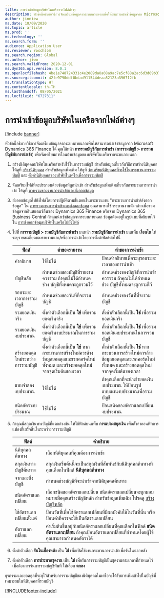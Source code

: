 ```yaml
---
title: การนำเข้าข้อมูลบริษัทในเครือจากไฟล์ต่างๆ
description: หัวข้อนี้อธิบายวิธีการจัดเตรียมข้อมูลจากระบบภายนอกเพื่อให้สามารถนําเข้าข้อมูลจาก Microsoft Dynamics 365 Finance ได้
author: jinniew
ms.date: 10/09/2020
ms.topic: article
ms.prod: ''
ms.technology: ''
ms.search.form: ''
audience: Application User
ms.reviewer: roschlom
ms.search.region: Global
ms.author: jiwo
ms.search.validFrom: 2020-12-01
ms.dyn365.ops.version: 8.0.1
ms.openlocfilehash: 4be1e748724331c4e2089da8a08a9ac7e5cf88a2ac6d3d89b37b9fcd4480f516
ms.sourcegitcommit: 42fe9790ddf0bdad911544deaa82123a396712fb
ms.translationtype: HT
ms.contentlocale: th-TH
ms.lasthandoff: 08/05/2021
ms.locfileid: "6727311"
---
```

# <a name="import-subsidiary-data-from-files"></a>การนำเข้าข้อมูลบริษัทในเครือจากไฟล์ต่างๆ

[!include [banner](../includes/banner.md)]

หัวข้อนี้อธิบายวิธีการจัดเตรียมข้อมูลจากระบบภายนอกเพื่อให้สามารถนําเข้าข้อมูลจาก Microsoft Dynamics 365 Finance ได้ คุณใช้หน้า **การรวมบัญชีกับการนําเข้า** (**การรวมบัญชี \> การรวมบัญชีกับการนําเข้า**) เพื่อจัดเตรียมการโอนย้ายข้อมูลของบริษัทในเครือจากระบบภายนอก

1. สร้างนิติบุคคลบริษัทในเครือสำหรับใช้ในการรวมบัญชี สำหรับข้อมูลเกี่ยวกับวิธีการสร้างนิติบุคคล ให้ดูที่ [สร้างนิติบุคคล](../../fin-ops-core/fin-ops/organization-administration/tasks/create-legal-entity.md) สำหรับข้อมูลเพิ่มเติม ให้ดูที่ [จัดเตรียมนิติบุคคลที่จะใช้ในกระบวนการรวมบัญชี](prepare-company-for-consolidation.md) และ [ตั้งค่านิติบุคคลของบริษัทในเครือเพื่อการรวมบัญชี](set-up-subsidiary-company-for-consolidation.md)

2. จัดเตรียมไฟล์ที่จะประกอบด้วยข้อมูลที่ถูกนําเข้า สำหรับข้อมูลเพิ่มเติมเกี่ยวกับกระบวนการการนำเข้า ให้ดูที่ [ภาพรวมของงานการนำเข้าและส่งออกข้อมูล](../../fin-ops-core/dev-itpro/data-entities/data-import-export-job.md)
3. ส่งออกข้อมูลไปยังไฟล์โดยการปฏิบัติตามขั้นตอนในกระบวนงาน "กระบวนการนําเข้า/ส่งออกข้อมูล" ใน [ภาพรวมงานการนําเข้าและส่งออกข้อมูล](../../fin-ops-core/dev-itpro/data-entities/data-import-export-job.md) คุณสามารถใช้กระบวนงานดังกล่าวเพื่อรวมข้อมูลจากอินสแตนซ์อื่นของ Dynamics 365 Finance หรือจาก Dynamics 365 Business Central ถ้าคุณนําเข้าข้อมูลจากระบบภายนอก ข้อมูลต้องอยู่ในรูปแบบที่อธิบายไว้ใน [การส่งออกข้อมูลบริษัทในเครือไปยังไฟล์](export-subsidiary-data-to-file.md)
4. ไปที่ **การรวมบัญชี \> รวมบัญชีกับการนำเข้า** บนหน้า **รวมบัญชีกับการนำเข้า** บนแท็บ **เงื่อนไข** ให้ระบุรายละเอียดของรายงานและ/หรือการนำเข้าโดยการตั้งค่าฟิลด์ต่อไปนี้

    | ฟิลด์                                 | ค่าของรายงาน | ค่าของการนำเข้า |
    |---------------------------------------|----------------------|----------------------|
    | คำอธิบาย                           | ใช้ไม่ได้ | ป้อนคำอธิบายเพื่อระบุรอบระยะเวลาของการนำเข้า |
    | บัญชีหลัก                          | กําหนดช่วงของบัญชีที่รายงานควรรวม ถ้าคุณไม่ได้กําหนดช่วง บัญชีทั้งหมดจะถูกรวมไว้ | กําหนดช่วงของบัญชีที่การนำเข้าควรรวม ถ้าคุณไม่ได้กําหนดช่วง บัญชีทั้งหมดจะถูกรวมไว้ |
    | รอบระยะเวลาการรวมบัญชี                  | กําหนดช่วงของวันที่ที่จะรวมบัญชี | กําหนดช่วงของวันที่ที่จะรวมบัญชี |
    | รวมยอดเงินจริง                | ตั้งค่าตัวเลือกนี้เป็น **ใช่** เพื่อรวมยอดเงินจริง | ตั้งค่าตัวเลือกนี้เป็น **ใช่** เพื่อรวมยอดเงินจริง |
    | รวมยอดเงินงบประมาณ                | ตั้งค่าตัวเลือกนี้เป็น **ใช่** เพื่อรวมยอดเงินงบประมาณในการรวมบัญชี | ตั้งค่าตัวเลือกนี้เป็น **ใช่** เพื่อรวมยอดเงินงบประมาณในการรวมบัญชี |
    | สร้างยอดดุลใหม่ระหว่างการรวมบัญชี | ตั้งค่าตัวเลือกนี้เป็น **ใช่** หากกระบวนการสร้างใหม่ควรล้างข้อมูลยอดดุลและเรกคอร์ดใหม่ทั้งหมด และสร้างยอดดุลใหม่จากจุดเริ่มต้นของเวลา | ตั้งค่าตัวเลือกนี้เป็น **ใช่** หากกระบวนการสร้างใหม่ควรล้างข้อมูลยอดดุลและเรกคอร์ดใหม่ทั้งหมด และสร้างยอดดุลใหม่จากจุดเริ่มต้นของเวลา |
    | แบบจำลองงบประมาณ                         | ใช้ไม่ได้ | ถ้าคุณเลือกที่จะนําเข้ายอดเงินงบประมาณ ให้ป้อนรูปแบบแผนงบประมาณเพื่อรวมบัญชี |
    | ชนิดอัตรางบประมาณ                      | ใช้ไม่ได้ | ป้อนชนิดของอัตราแลกเปลี่ยนงบประมาณ |

6. ถ้าคุณมีสกุลเงินทางบัญชีที่แตกต่างกัน ให้ใช้ฟิลด์บนแท็บ **การแปลงสกุลเงิน** เพื่อตั้งค่าคอนฟิกการแปลงที่เสร็จสิ้นในระหว่างการรวมบัญชี

    | ฟิลด์                      | คำอธิบาย |
    |----------------------------|-------------|
    | นิติบุคคลต้นทาง        | เลือกนิติบุคคลที่คุณต้องการนําเข้า |
    | สกุลเงินทางบัญชีต้นทาง | สกุลเงินเริ่มต้นนี้จะเป็นสกุลเงินที่สัมพันธ์กับนิติบุคคลต้นทางที่คุณเลือกในฟิลด์ **นิติบุคคลต้นทาง** |
    | จากและถึงบัญชี       | กําหนดช่วงบัญชีที่จะนําเข้าจากนิติบุคคลต้นทาง |
    | ชนิดอัตราแลกเปลี่ยน         | เลือกชนิดของอัตราแลกเปลี่ยน ชนิดอัตราแลกเปลี่ยนจะถูกมอบหมายเมื่อคุณสร้างบัญชีหลัก สำหรับข้อมูลเพิ่มเติม โปรดดู [สร้างบัญชีหลัก](tasks/create-main-account.md) |
    | ใช้อัตราแลกเปลี่ยนตั้งแต่   | ป้อนวันที่เพื่อใช้อัตราแลกเปลี่ยนที่มีผลบังคับใช้ในวันที่นั้น หรือป้อนค่าที่ควรจะใช้เป็นอัตราแลกเปลี่ยน |
    | อัตราแลกเปลี่ยน              | ค่าเริ่มต้นขึ้นอยู่กับชนิดอัตราแลกเปลี่ยนที่คุณเลือกในฟิลด์ **ชนิดอัตราแลกเปลี่ยน** ถ้าคุณป้อนอัตราแลกเปลี่ยนที่กําหนดโดยผู้ใช้ คุณสามารถกําหนดอัตราได้ |

7. ตั้งค่าตัวเลือก **รันในเบื้องหลัง** เป็น **ใช่** เพื่อเปิดใช้งานกระบวนการนําเข้าเพื่อรันในฉากหลัง
8. ตั้งค่าตัวเลือก **การประมวลชุดงาน** เป็น **ใช่** เพื่อรันการรวมบัญชีเป็นชุดงานตามเวลาที่กำหนดไว้ เมื่อต้องการรันการรวมบัญชีทันที ให้เลือก **ตกลง** 

ธุรกรรมและยอดดุลที่ระบุไว้สำหรับการรวมบัญชีของนิติบุคคลในเครือจะได้รับการเพิ่มเข้าไปในบัญชีที่เหมาะสมในนิติบุคคลที่รวมบัญชี


[!INCLUDE[footer-include](../../includes/footer-banner.md)]